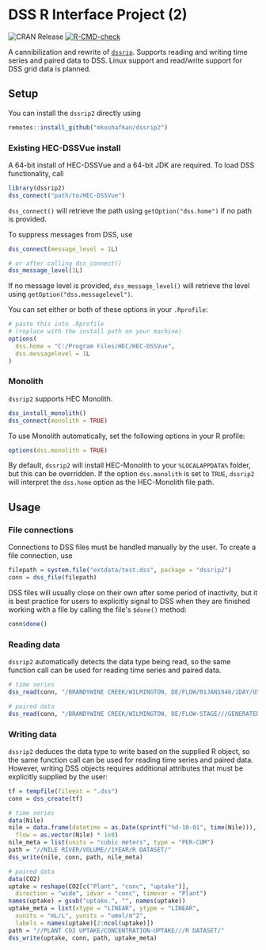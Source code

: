 # DSS R Interface Project (2)

  <!-- badges: start -->
  ![CRAN Release](https://www.r-pkg.org/badges/version-last-release/dssrip2)
  [![R-CMD-check](https://github.com/mkoohafkan/dssrip2/actions/workflows/R-CMD-check.yaml/badge.svg)](https://github.com/mkoohafkan/dssrip2/actions/workflows/R-CMD-check.yaml)
  <!-- badges: end -->

A cannibilization and rewrite of
[`dssrip`](https://github.com/eheisman/dssrip). Supports reading and
writing time series and paired data to DSS. Linux support and
read/write support for DSS grid data is planned.
 
## Setup

You can install the `dssrip2` directly using

```r
remotes::install_github("mkoohafkan/dssrip2")
```

### Existing HEC-DSSVue install

A 64-bit install of HEC-DSSVue and a 64-bit JDK are required. To load
DSS functionality, call

```r
library(dssrip2)
dss_connect("path/to/HEC-DSSVue")
```

`dss_connect()` will retrieve the path using `getOption("dss.home")` 
if no path is provided. 

To suppress messages from DSS, use

```r
dss_connect(message_level = 1L)

# or after calling dss_connect()
dss_message_level(1L)
```

If no message level is provided, `dss_message_level()` will retrieve
the level using `getOption("dss.messagelevel")`.

You can set either or both of these options in your `.Rprofile`:

```r
# paste this into .Rprofile
# (replace with the install path on your machine)
options(
  dss.home = "C:/Program Files/HEC/HEC-DSSVue",
  dss.messagelevel = 1L
)
```


### Monolith

`dssrip2` supports HEC Monolith.
```r
dss_install_monolith()
dss_connect(monolith = TRUE)
```

To use Monolith automatically, set the following
options in your R profile:

```r
options(dss.monolith = TRUE)
```

By default, `dssrip2` will install HEC-Monolith to your
`%LOCALAPPDATA%` folder, but this can be overridden. If the option
`dss.monolith` is set to `TRUE`, `dssrip2` will interpret the
`dss.home` option as the HEC-Monolith file path.


## Usage

### File connections

Connections to DSS files must be handled manually by the user. To
create a file connection, use

```r
filepath = system.file("extdata/test.dss", package = "dssrip2")
conn = dss_file(filepath)
```

DSS files will usually close on their own after some period of
inactivity, but it is best practice for users to explicitly signal
to DSS when they are finished working with a file by calling the 
file's `$done()` method:

```r
conn$done()
```

### Reading data

`dssrip2` automatically detects the data type being read, so the same
function call can be used for reading time series and paired data.

```r
# time series
dss_read(conn, "/BRANDYWINE CREEK/WILMINGTON, DE/FLOW/01JAN1946/1DAY/USGS/")

# paired data
dss_read(conn, "/BRANDYWINE CREEK/WILMINGTON, DE/FLOW-STAGE///GENERATED DATA PAIRS/")
```

### Writing data

`dssrip2` deduces the data type to write based on the supplied
R object, so the same function call can be used for reading time
series and paired data. However, writing DSS objects requires
additional attributes that must be explicitly supplied by the user:

```r
tf = tempfile(fileext = ".dss")
conn = dss_create(tf)

# time series
data(Nile)
nile = data.frame(datetime = as.Date(sprintf("%d-10-01", time(Nile))),
  flow = as.vector(Nile) * 1e8)
nile_meta = list(units = "cubic meters", type = "PER-CUM")
path = "//NILE RIVER/VOLUME//1YEAR/R DATASET/"
dss_write(nile, conn, path, nile_meta)

# paired data
data(CO2)
uptake = reshape(CO2[c("Plant", "conc", "uptake")],
  direction = "wide", idvar = "conc", timevar = "Plant")
names(uptake) = gsub("uptake.", "", names(uptake))
uptake_meta = list(xtype = "LINEAR", ytype = "LINEAR",
  xunits = "mL/L", yunits = "umol/m^2",
  labels = names(uptake)[2:ncol(uptake)])
path = "//PLANT CO2 UPTAKE/CONCENTRATION-UPTAKE///R DATASET/"
dss_write(uptake, conn, path, uptake_meta)
```

